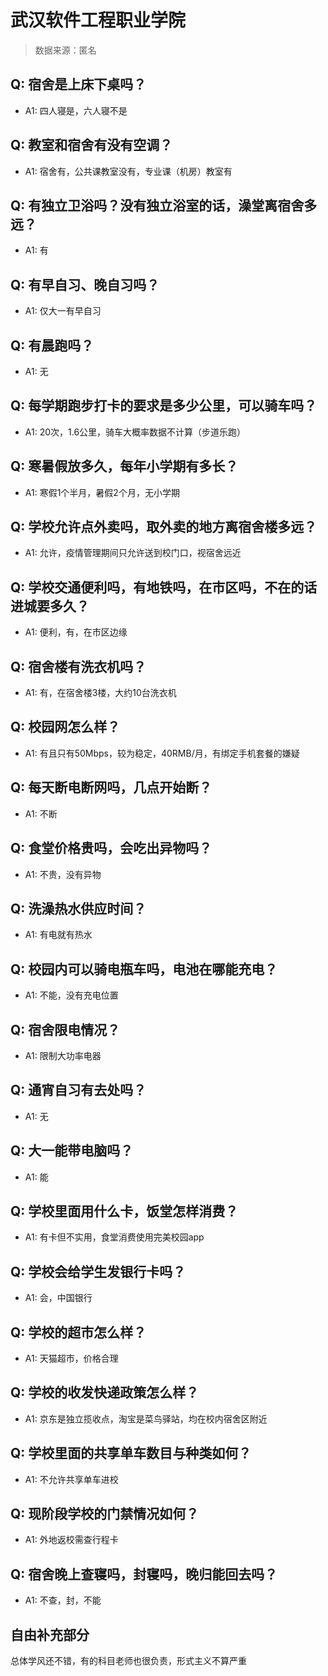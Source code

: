 # 武汉软件工程职业学院

> 数据来源：匿名

## Q: 宿舍是上床下桌吗？

- A1: 四人寝是，六人寝不是

## Q: 教室和宿舍有没有空调？

- A1: 宿舍有，公共课教室没有，专业课（机房）教室有

## Q: 有独立卫浴吗？没有独立浴室的话，澡堂离宿舍多远？

- A1: 有

## Q: 有早自习、晚自习吗？

- A1: 仅大一有早自习

## Q: 有晨跑吗？

- A1: 无

## Q: 每学期跑步打卡的要求是多少公里，可以骑车吗？

- A1: 20次，1.6公里，骑车大概率数据不计算（步道乐跑）

## Q: 寒暑假放多久，每年小学期有多长？

- A1: 寒假1个半月，暑假2个月，无小学期

## Q: 学校允许点外卖吗，取外卖的地方离宿舍楼多远？

- A1: 允许，疫情管理期间只允许送到校门口，视宿舍远近

## Q: 学校交通便利吗，有地铁吗，在市区吗，不在的话进城要多久？

- A1: 便利，有，在市区边缘

## Q: 宿舍楼有洗衣机吗？

- A1: 有，在宿舍楼3楼，大约10台洗衣机

## Q: 校园网怎么样？

- A1: 有且只有50Mbps，较为稳定，40RMB/月，有绑定手机套餐的嫌疑

## Q: 每天断电断网吗，几点开始断？

- A1: 不断

## Q: 食堂价格贵吗，会吃出异物吗？

- A1: 不贵，没有异物

## Q: 洗澡热水供应时间？

- A1: 有电就有热水

## Q: 校园内可以骑电瓶车吗，电池在哪能充电？

- A1: 不能，没有充电位置

## Q: 宿舍限电情况？

- A1: 限制大功率电器

## Q: 通宵自习有去处吗？

- A1: 无

## Q: 大一能带电脑吗？

- A1: 能

## Q: 学校里面用什么卡，饭堂怎样消费？

- A1: 有卡但不实用，食堂消费使用完美校园app

## Q: 学校会给学生发银行卡吗？

- A1: 会，中国银行

## Q: 学校的超市怎么样？

- A1: 天猫超市，价格合理

## Q: 学校的收发快递政策怎么样？

- A1: 京东是独立揽收点，淘宝是菜鸟驿站，均在校内宿舍区附近

## Q: 学校里面的共享单车数目与种类如何？

- A1: 不允许共享单车进校

## Q: 现阶段学校的门禁情况如何？

- A1: 外地返校需查行程卡

## Q: 宿舍晚上查寝吗，封寝吗，晚归能回去吗？

- A1: 不查，封，不能

## 自由补充部分

总体学风还不错，有的科目老师也很负责，形式主义不算严重